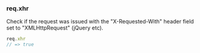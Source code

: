 <h3 id='req.xhr'>req.xhr</h3>

Check if the request was issued with the "X-Requested-With"
header field set to "XMLHttpRequest" (jQuery etc).

~~~js
req.xhr
// => true
~~~
